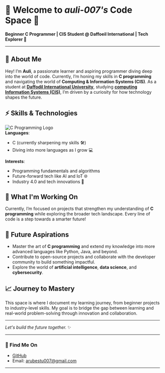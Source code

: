 
# 👾 Welcome to *auli-007's* Code Space 👾

**Beginner C Programmer | CIS Student @ Daffoeil International | Tech Explorer 🚀**

---

## 🔭 About Me

Hey! I’m **Auli**, a passionate learner and aspiring programmer diving deep into the world of code. Currently, I’m honing my skills in **C programming** and navigating the world of **Computing & Information Systems (CIS)**. As a student at **<ins>Daffodil International University</ins>**, studying **<ins>computing Information Systems (CIS)</ins>**, I’m driven by a curiosity for how technology shapes the future.

## ⚡ Skills & Technologies

![C Programming Logo](https://upload.wikimedia.org/wikipedia/commons/1/18/C_Programming_Language.svg)  
**Languages**:  
  - C (currently sharpening my skills 🛠️)
  - Diving into more languages as I grow 💻
  
**Interests**:  
  - Programming fundamentals and algorithms  
  - Future-forward tech like AI and IoT 🌐  
  - Industry 4.0 and tech innovations 🚀  

## 🌱 What I'm Working On

Currently, I’m focused on projects that strengthen my understanding of **C programming** while exploring the broader tech landscape. Every line of code is a step towards a smarter future!

## 🚀 Future Aspirations

- Master the art of **C programming** and extend my knowledge into more advanced languages like Python, Java, and beyond.
- Contribute to open-source projects and collaborate with the developer community to build something impactful.
- Explore the world of **artificial intelligence**, **data science**, and **cybersecurity**.
  
## 📈 Journey to Mastery

This space is where I document my learning journey, from beginner projects to industry-level skills. My goal is to bridge the gap between learning and real-world problem-solving through innovation and collaboration.

---

*Let's build the future together.* ✨

---

### 🔗 Find Me On

- [GitHub](https://github.com/auli-007)
- Email: arubestu007@gmail.com 

---
